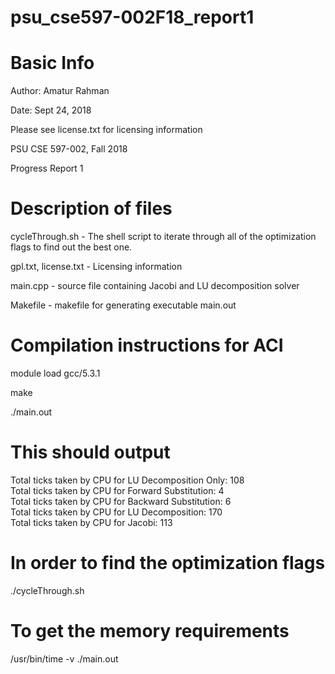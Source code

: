 # psu_cse597-002F18_report1

# Basic Info

Author: Amatur Rahman

Date: Sept 24, 2018

Please see license.txt for licensing information


PSU CSE 597-002, Fall 2018

Progress Report 1

# Description of files 
cycleThrough.sh - The shell script to iterate through all of the optimization flags to find out the best one.

gpl.txt, license.txt - Licensing information

main.cpp - source file containing Jacobi and LU decomposition solver

Makefile - makefile for generating executable main.out


# Compilation instructions for ACI
module load gcc/5.3.1

make

./main.out

# This should output
Total ticks taken by CPU for LU Decomposition Only: 108   
Total ticks taken by CPU for Forward Substitution: 4   
Total ticks taken by CPU for Backward Substitution: 6   
Total ticks taken by CPU for LU Decomposition: 170   
Total ticks taken by CPU for Jacobi: 113   

# In order to find the optimization flags
./cycleThrough.sh


# To get the memory requirements

/usr/bin/time -v ./main.out


